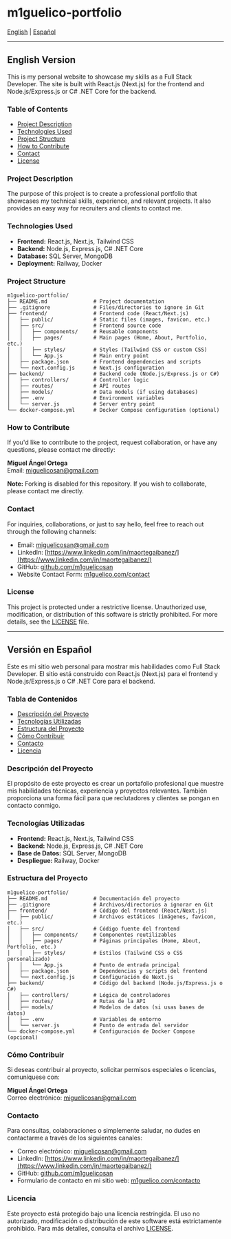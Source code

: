 # m1guelico-portfolio

[English](#english-version) | [Español](#versión-en-español)

---

## English Version

This is my personal website to showcase my skills as a Full Stack Developer. The site is built with React.js (Next.js) for the frontend and Node.js/Express.js or C# .NET Core for the backend.

### Table of Contents

- [Project Description](#project-description)
- [Technologies Used](#technologies-used)
- [Project Structure](#project-structure)
- [How to Contribute](#how-to-contribute)
- [Contact](#contact)
- [License](#license)

### Project Description

The purpose of this project is to create a professional portfolio that showcases my technical skills, experience, and relevant projects. It also provides an easy way for recruiters and clients to contact me.

### Technologies Used

- **Frontend:** React.js, Next.js, Tailwind CSS
- **Backend:** Node.js, Express.js, C# .NET Core
- **Database:** SQL Server, MongoDB
- **Deployment:** Railway, Docker

### Project Structure

```
m1guelico-portfolio/
├── README.md               # Project documentation
├── .gitignore              # Files/directories to ignore in Git
├── frontend/               # Frontend code (React/Next.js)
│   ├── public/             # Static files (images, favicon, etc.)
│   ├── src/                # Frontend source code
│   │   ├── components/     # Reusable components
│   │   ├── pages/          # Main pages (Home, About, Portfolio, etc.)
│   │   ├── styles/         # Styles (Tailwind CSS or custom CSS)
│   │   └── App.js          # Main entry point
│   ├── package.json        # Frontend dependencies and scripts
│   └── next.config.js      # Next.js configuration
├── backend/                # Backend code (Node.js/Express.js or C#)
│   ├── controllers/        # Controller logic
│   ├── routes/             # API routes
│   ├── models/             # Data models (if using databases)
│   ├── .env                # Environment variables
│   └── server.js           # Server entry point
└── docker-compose.yml      # Docker Compose configuration (optional)
```

### How to Contribute

If you'd like to contribute to the project, request collaboration, or have any questions, please contact me directly:

**Miguel Ángel Ortega**  
Email: [miguelicosan@gmail.com](mailto:miguelicosan@gmail.com)

**Note:** Forking is disabled for this repository. If you wish to collaborate, please contact me directly.

### Contact

For inquiries, collaborations, or just to say hello, feel free to reach out through the following channels:

- Email: [miguelicosan@gmail.com](mailto:miguelicosan@gmail.com)
- LinkedIn: [https://www.linkedin.com/in/maortegaibanez/](https://www.linkedin.com/in/maortegaibanez/)
- GitHub: [github.com/m1guelicosan](https://github.com/m1guelicosan)
- Website Contact Form: [m1guelico.com/contact](https://m1guelico.com/contact)

### License

This project is protected under a restrictive license. Unauthorized use, modification, or distribution of this software is strictly prohibited. For more details, see the [LICENSE](LICENSE) file.

---

## Versión en Español

Este es mi sitio web personal para mostrar mis habilidades como Full Stack Developer. El sitio está construido con React.js (Next.js) para el frontend y Node.js/Express.js o C# .NET Core para el backend.

### Tabla de Contenidos

- [Descripción del Proyecto](#descripción-del-proyecto)
- [Tecnologías Utilizadas](#tecnologías-utilizadas)
- [Estructura del Proyecto](#estructura-del-proyecto)
- [Cómo Contribuir](#cómo-contribuir)
- [Contacto](#contacto)
- [Licencia](#licencia)

### Descripción del Proyecto

El propósito de este proyecto es crear un portafolio profesional que muestre mis habilidades técnicas, experiencia y proyectos relevantes. También proporciona una forma fácil para que reclutadores y clientes se pongan en contacto conmigo.

### Tecnologías Utilizadas

- **Frontend:** React.js, Next.js, Tailwind CSS
- **Backend:** Node.js, Express.js, C# .NET Core
- **Base de Datos:** SQL Server, MongoDB
- **Despliegue:** Railway, Docker

### Estructura del Proyecto

```
m1guelico-portfolio/
├── README.md               # Documentación del proyecto
├── .gitignore              # Archivos/directorios a ignorar en Git
├── frontend/               # Código del frontend (React/Next.js)
│   ├── public/             # Archivos estáticos (imágenes, favicon, etc.)
│   ├── src/                # Código fuente del frontend
│   │   ├── components/     # Componentes reutilizables
│   │   ├── pages/          # Páginas principales (Home, About, Portfolio, etc.)
│   │   ├── styles/         # Estilos (Tailwind CSS o CSS personalizado)
│   │   └── App.js          # Punto de entrada principal
│   ├── package.json        # Dependencias y scripts del frontend
│   └── next.config.js      # Configuración de Next.js
├── backend/                # Código del backend (Node.js/Express.js o C#)
│   ├── controllers/        # Lógica de controladores
│   ├── routes/             # Rutas de la API
│   ├── models/             # Modelos de datos (si usas bases de datos)
│   ├── .env                # Variables de entorno
│   └── server.js           # Punto de entrada del servidor
└── docker-compose.yml      # Configuración de Docker Compose (opcional)
```

### Cómo Contribuir

Si deseas contribuir al proyecto, solicitar permisos especiales o licencias, comuníquese con:

**Miguel Ángel Ortega**  
Correo electrónico: [miguelicosan@gmail.com](mailto:miguelicosan@gmail.com)

### Contacto

Para consultas, colaboraciones o simplemente saludar, no dudes en contactarme a través de los siguientes canales:

- Correo electrónico: [miguelicosan@gmail.com](mailto:miguelicosan@gmail.com)
- LinkedIn: [https://www.linkedin.com/in/maortegaibanez/](https://www.linkedin.com/in/maortegaibanez/)
- GitHub: [github.com/m1guelicosan](https://github.com/m1guelicosan)
- Formulario de contacto en mi sitio web: [m1guelico.com/contacto](https://m1guelico.com/contacto)

### Licencia

Este proyecto está protegido bajo una licencia restringida. El uso no autorizado, modificación o distribución de este software está estrictamente prohibido. Para más detalles, consulta el archivo [LICENSE](LICENSE).